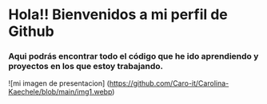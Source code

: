 # Hola!! Bienvenidos a mi perfil de Github


### Aqui podrás encontrar todo el código que he ido aprendiendo y proyectos en los que estoy trabajando.

![mi imagen de presentacion] (https://github.com/Caro-it/Carolina-Kaechele/blob/main/img1.webp)
